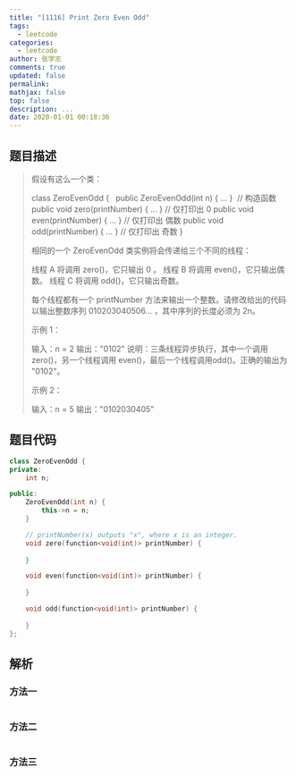 ```yaml
---
title: "[1116] Print Zero Even Odd"
tags:
  - leetcode
categories:
  - leetcode
author: 张学志
comments: true
updated: false
permalink:
mathjax: false
top: false
description: ...
date: 2020-01-01 00:18:36
---
```


## 题目描述

> 假设有这么一个类： 
> 
> class ZeroEvenOdd {
>   public ZeroEvenOdd(int n) { ... }      // 构造函数
> public void zero(printNumber) { ... }  // 仅打印出 0
> public void even(printNumber) { ... }  // 仅打印出 偶数
> public void odd(printNumber) { ... }   // 仅打印出 奇数
> }
> 
> 
> 相同的一个 ZeroEvenOdd 类实例将会传递给三个不同的线程： 
> 
> 
> 线程 A 将调用 zero()，它只输出 0 。 
> 线程 B 将调用 even()，它只输出偶数。 
> 线程 C 将调用 odd()，它只输出奇数。 
> 
> 
> 每个线程都有一个 printNumber 方法来输出一个整数。请修改给出的代码以输出整数序列 010203040506... ，其中序列的长度必须为 2n。 
> 
> 
> 
> 示例 1： 
> 
> 输入：n = 2
> 输出："0102"
> 说明：三条线程异步执行，其中一个调用 zero()，另一个线程调用 even()，最后一个线程调用odd()。正确的输出为 "0102"。
> 
> 
> 示例 2： 
> 
> 输入：n = 5
> 输出："0102030405"
> 
> 

## 题目代码

```cpp
class ZeroEvenOdd {
private:
    int n;

public:
    ZeroEvenOdd(int n) {
        this->n = n;
    }

    // printNumber(x) outputs "x", where x is an integer.
    void zero(function<void(int)> printNumber) {
        
    }

    void even(function<void(int)> printNumber) {
        
    }

    void odd(function<void(int)> printNumber) {
        
    }
};
```

## 解析

### 方法一

```cpp

```

### 方法二

```cpp

```

### 方法三

```cpp

```

